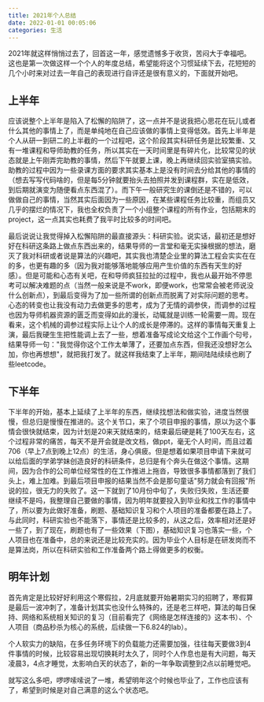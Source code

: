 ```yaml
---
title: 2021年个人总结
date: 2022-01-01 00:05:06
categories: 生活
---
```


2021年就这样悄悄过去了，回首这一年，感觉遗憾多于收货，苦闷大于幸福吧。这也是第一次做这样一个个人的年度总结，希望能将这个习惯延续下去，花短短的几个小时来对过去一年自己的表现进行自评还是很有意义的，下面就开始吧。

## 上半年
应该说整个上半年是陷入了松懈的陷阱了，这一点并不是说我把心思花在玩儿或者什么其他的事情上了，而是单纯地在自己应该做的事情上变得低效。首先上半年是个人从研一到研二的上半截的一个过程吧，这个阶段其实科研任务是比较繁重、又有一堆课程和导师助教的任务，所以其实在一天时间里是有碎片化，比较常见的状态就是上午刚弄完助教的事情，然后下午就要上课，晚上再继续回实验室搞实验。助教的过程中因为一些录课方面的要求其实基本上是没有时间去分给其他的事情的（想去写写代码啥的，但是每5分钟就要抬头去拍照并发到课程群，实在是低效，到后期就演变为随便看点东西混了）。而下午一般研究生的课倒还是不错的，可以做做自己的事情，当然其实后面因为一些原因，在某些课程任务比较重，而组员又几乎的摆烂的情况下，我也全权负责了一个小组整个课程的所有作业，包括期末的project，这一点其实也耗费了我平时比较多的时间吧。

最后说说让我觉得掉入松懈陷阱的最直接源头：科研实验。说实话，最初还是想好好在科研这条路上做点东西出来的，结果导师的一言堂和毫无实操根据的想法，磨灭了我对科研或者说是算法的兴趣吧，其实我也清楚企业里的算法工程会实实在在的多，也更有趣的多（因为我对能够落地能够应用产生价值的东西有天生的好感）。但是可能和心态有关吧，在和导师疯狂拉扯的过程中，我也从最开始不停思考可以解决难题的点（当然一般来说是不work，即便work，也常常会被老师说没什么创新点），到最后变得为了加一些所谓的创新点而脱离了对实际问题的思考。心态的转变也让我没有动力去做更多的思考，成为了无情的调参侠，而调参的过程也因为导师机器资源的匮乏而变得如此的漫长，动辄就是训练一轮需要一周。现在看来，这个机械的调参过程实际上让个人的成长是停滞的。这样的事情每天重复上演，最后我硬生生把性能调上去了一些，想着准备写成论文给这个工作画个句号，结果导师一句："我觉得你这个工作太单薄了，还要加点东西，但我还没想好怎么加，你也再想想"，就把我打发了。就这样我结束了上半年，期间陆陆续续也刷了些leetcode。

## 下半年
下半年的开始，基本上延续了上半年的东西，继续找想法和做实验，进度当然很慢，但总归是慢慢在推进的。这个关节口，来了个项目申报的事情，原以为这个事情会很快就结束，因为计划是20来天就结束的，结束最后硬是耗了100天左右，这个过程非常的痛苦，每天不是开会就是改文档，做ppt，毫无个人时间，而且过着706（早上7点到晚上12点）的生活，身心俱疲。但是想着如果项目申请下来就可以给后面的学弟学妹创造良好的科研条件，总归是有个奔头在做这个事情。这期间，因为合作的公司单位经常性的在工作推进上拖沓，导致很多事情都落到了我们头上，难上加难。到最后项目申报的结果当然不会是那句童话"努力就会有回报"所说的拉，很无力的失败了。这一下就到了10月份中旬了，失败归失败，生活还要继续不是吗，我整理自己要做的事情，因为明年就要投入到毕业和找工作的事情中了，所以要为此做好准备，刷题、基础知识复习和个人项目的准备都要在路上了。与此同时，科研实验也不能落下，事情还是比较多的，从这之后，效率相对还是好一些了，到了现在，刷题也有了一些效果（下图），基础知识复习也落实一些，个人项目也在准备中，总的来说还是比较充实的。因为毕业个人目标是在研发岗而不是算法岗，所以在科研实验和工作准备两个路上得做更多的权衡。

<!-- <div align=center>
<img src="https://cdn.jsdelivr.net/gh/zhiwei-Feng/site-images@master/20220101/leetcode2021.5dngq3l441c0.webp" width="300" height="450" alt="image"/>
</div> -->

## 明年计划
首先肯定是比较好好利用这个寒假拉，2月底就要开始暑期实习的招聘了，寒假算是最后一波冲刺了，准备计划其实也没什么特殊的，还是老三样吧，算法的每日保持、网络和系统相关知识的复习（目前看完了《网络是怎样连接的》这本书）、个人项目（商品秒杀为核心的系统，后续做一下6.824的lab）。

个人软实力的缺陷，在多任务环境下的负载能力还需要加强，往往每天要做3到4件事情的时候，比较容易出现切换耗时太久了，同时个人作息也是有大问题，每天凌晨3，4点才睡觉，太影响白天的状态了，新的一年争取调整到2点以前睡觉吧。

就写这么多吧，啰啰嗦嗦说了一堆，希望明年这个时候也毕业了，工作也应该有了，希望到时候是对自己满意的这么个状态吧。
